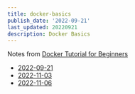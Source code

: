 ```yaml
---
title: docker-basics
publish_date: '2022-09-21'
last_updated: 20220921
description: Docker Basics
---
```


Notes from [ Docker Tutorial for Beginners](https://www.youtube.com/watch?v=zJ6WbK9zFpI)

- [2022-09-21](fleeting-notes/2022-09-21.md)
- [2022-11-03](fleeting-notes/2022-11-03.md)
- [2022-11-06](fleeting-notes/2022-11-06.md)
